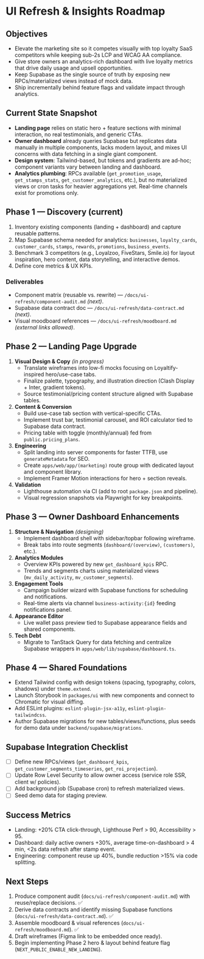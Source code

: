 # UI Refresh & Insights Roadmap

## Objectives
- Elevate the marketing site so it competes visually with top loyalty SaaS competitors while keeping sub-2s LCP and WCAG AA compliance.
- Give store owners an analytics-rich dashboard with live loyalty metrics that drive daily usage and upsell opportunities.
- Keep Supabase as the single source of truth by exposing new RPCs/materialized views instead of mock data.
- Ship incrementally behind feature flags and validate impact through analytics.

## Current State Snapshot
- **Landing page** relies on static hero + feature sections with minimal interaction, no real testimonials, and generic CTAs.
- **Owner dashboard** already queries Supabase but replicates data manually in multiple components, lacks modern layout, and mixes UI concerns with data fetching in a single giant component.
- **Design system**: Tailwind-based, but tokens and gradients are ad-hoc; component variants vary between landing and dashboard.
- **Analytics plumbing**: RPCs available (`get_promotion_usage`, `get_stamps_stats`, `get_customer_analytics`, etc.), but no materialized views or cron tasks for heavier aggregations yet. Real-time channels exist for promotions only.

## Phase 1 — Discovery (current)
1. Inventory existing components (landing + dashboard) and capture reusable patterns.
2. Map Supabase schema needed for analytics: `businesses`, `loyalty_cards`, `customer_cards`, `stamps`, `rewards`, `promotions`, `business_events`.
3. Benchmark 3 competitors (e.g., Loyalzoo, FiveStars, Smile.io) for layout inspiration, hero content, data storytelling, and interactive demos.
4. Define core metrics & UX KPIs.

### Deliverables
- Component matrix (reusable vs. rewrite) — `/docs/ui-refresh/component-audit.md` *(next)*.
- Supabase data contract doc — `/docs/ui-refresh/data-contract.md` *(next)*.
- Visual moodboard references — `/docs/ui-refresh/moodboard.md` *(external links allowed)*.

## Phase 2 — Landing Page Upgrade
1. **Visual Design & Copy** *(in progress)*
   - Translate wireframes into low-fi mocks focusing on Loyaltify-inspired hero/use-case tabs.
   - Finalize palette, typography, and illustration direction (Clash Display + Inter, gradient tokens).
   - Source testimonial/pricing content structure aligned with Supabase tables.
2. **Content & Conversion**
   - Build use-case tab section with vertical-specific CTAs.
   - Implement trust bar, testimonial carousel, and ROI calculator tied to Supabase data contract.
   - Pricing table with toggle (monthly/annual) fed from `public.pricing_plans`.
3. **Engineering**
   - Split landing into server components for faster TTFB, use `generateMetadata` for SEO.
   - Create `apps/web/app/(marketing)` route group with dedicated layout and component library.
   - Implement Framer Motion interactions for hero + section reveals.
4. **Validation**
   - Lighthouse automation via CI (add to root `package.json` and pipeline).
   - Visual regression snapshots via Playwright for key breakpoints.

## Phase 3 — Owner Dashboard Enhancements
1. **Structure & Navigation** *(designing)*
   - Implement dashboard shell with sidebar/topbar following wireframe.
   - Break tabs into route segments (`dashboard/(overview)`, `(customers)`, etc.).
2. **Analytics Modules**
   - Overview KPIs powered by new `get_dashboard_kpis` RPC.
   - Trends and segments charts using materialized views (`mv_daily_activity`, `mv_customer_segments`).
3. **Engagement Tools**
   - Campaign builder wizard with Supabase functions for scheduling and notifications.
   - Real-time alerts via channel `business-activity:{id}` feeding notifications panel.
4. **Appearance Editor**
   - Live wallet pass preview tied to Supabase appearance fields and shared components.
5. **Tech Debt**
   - Migrate to TanStack Query for data fetching and centralize Supabase wrappers in `apps/web/lib/supabase/dashboard.ts`.

## Phase 4 — Shared Foundations
- Extend Tailwind config with design tokens (spacing, typography, colors, shadows) under `theme.extend`.
- Launch Storybook in `packages/ui` with new components and connect to Chromatic for visual diffing.
- Add ESLint plugins: `eslint-plugin-jsx-a11y`, `eslint-plugin-tailwindcss`.
- Author Supabase migrations for new tables/views/functions, plus seeds for demo data under `backend/supabase/migrations`.

## Supabase Integration Checklist
- [ ] Define new RPCs/views (`get_dashboard_kpis`, `get_customer_segments_timeseries`, `get_roi_projection`).
- [ ] Update Row Level Security to allow owner access (service role SSR, client w/ policies).
- [ ] Add background job (Supabase cron) to refresh materialized views.
- [ ] Seed demo data for staging preview.

## Success Metrics
- Landing: +20% CTA click-through, Lighthouse Perf > 90, Accessibility > 95.
- Dashboard: daily active owners +30%, average time-on-dashboard > 4 min, <2s data refresh after stamp event.
- Engineering: component reuse up 40%, bundle reduction >15% via code splitting.

## Next Steps
1. Produce component audit (`docs/ui-refresh/component-audit.md`) with reuse/replace decisions. ✅
2. Derive data contracts and identify missing Supabase functions (`docs/ui-refresh/data-contract.md`). ✅
3. Assemble moodboard & visual references (`docs/ui-refresh/moodboard.md`). ✅
4. Draft wireframes (Figma link to be embedded once ready).
5. Begin implementing Phase 2 hero & layout behind feature flag (`NEXT_PUBLIC_ENABLE_NEW_LANDING`).
